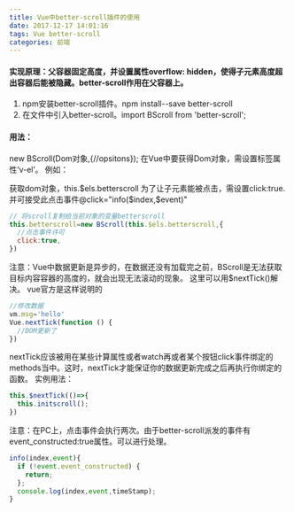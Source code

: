 ```yaml
---
title: Vue中better-scroll插件的使用
date: 2017-12-17 14:01:16
tags: Vue better-scroll
categories: 前端
---
```

#### 实现原理：父容器固定高度，并设置属性overflow: hidden，使得子元素高度超出容器后能被隐藏。better-scroll作用在父容器上。

1. npm安装better-scroll插件。npm install--save better-scroll
2. 在文件中引入better-scroll。import BScroll from 'better-scroll';

#### 用法：

new BScroll(Dom对象,{//opsitons});
在Vue中要获得Dom对象，需设置标签属性‘v-el’。
例如：<div v-el:betterscroll></div>
获取dom对象，this.$els.betterscroll
为了让子元素能被点击，需设置click:true.并可接受此点击事件@click="info($index,$event)"

```javascript
// 将scroll复制给当前对象的变量betterscroll
this.betterscroll=new BScroll(this.$els.betterscroll,{
  //点击事件许可
  click:true,
})

```
注意：Vue中数据更新是异步的，在数据还没有加载完之前，BScroll是无法获取目标内容容器的高度的，就会出现无法滚动的现象。
这里可以用$nextTick()解决。
vue官方是这样说明的

```javascript
//修改数据
vm.msg='hello'
Vue.nextTick(function () {
  //DOM更新了  
})

```
nextTick应该被用在某些计算属性或者watch再或者某个按钮click事件绑定的methods当中。这时，nextTick才能保证你的数据更新完成之后再执行你绑定的函数。
实例用法：

```javascript
this.$nextTick(()=>{
  this.initscroll();
})
```
注意：在PC上，点击事件会执行两次。由于better-scroll派发的事件有event_constructed:true属性。可以进行处理。
```javascript
info(index,event){
  if (!event.event_constructed) {
    return;    
  };
  console.log(index,event,timeStamp);
}
```
